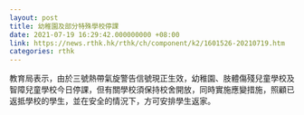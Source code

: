 ```yaml
---
layout: post
title: 幼稚園及部分特殊學校停課
date: 2021-07-19 16:29:42.000000000 +08:00
link: https://news.rthk.hk/rthk/ch/component/k2/1601526-20210719.htm
categories: rthk
---
```


教育局表示，由於三號熱帶氣旋警告信號現正生效，幼稚園、肢體傷殘兒童學校及智障兒童學校今日停課，但有關學校須保持校舍開放，同時實施應變措施，照顧已返抵學校的學生，並在安全的情況下，方可安排學生返家。
